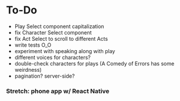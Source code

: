 # To-Do

* Play Select component capitalization
* fix Character Select component
* fix Act Select to scroll to different Acts
* write tests O_O
* experiment with speaking along with play
* different voices for characters?
* double-check characters for plays (A Comedy of Errors has some weirdness)
* pagination? server-side?

### Stretch: phone app w/ React Native
